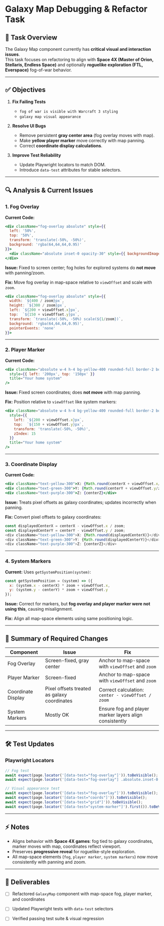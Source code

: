 # Galaxy Map Debugging & Refactor Task

## 🎯 Task Overview
The Galaxy Map component currently has **critical visual and interaction issues**.  
This task focuses on refactoring to align with **Space 4X (Master of Orion, Stellaris, Endless Space)** and optionally **roguelike exploration (FTL, Everspace)** fog-of-war behavior.

---

## ✅ Objectives
1. **Fix Failing Tests**
   - `fog of war is visible with Warcraft 3 styling`
   - `galaxy map visual appearance`

2. **Resolve UI Bugs**
   - Remove persistent **gray center area** (fog overlay moves with map).
   - Make **yellow player marker** move correctly with map panning.
   - Correct **coordinate display calculations**.

3. **Improve Test Reliability**
   - Update Playwright locators to match DOM.
   - Introduce `data-test` attributes for stable selectors.

---

## 🔍 Analysis & Current Issues

### 1. Fog Overlay
**Current Code:**
```jsx
<div className="fog-overlay absolute" style={{
  left: '50%',
  top: '50%',
  transform: 'translate(-50%, -50%)',
  background: 'rgba(64,64,64,0.95)'
}}>
  <div className="absolute inset-0 opacity-30" style={{ backgroundImage: `radial-gradient(...)` }} />
</div>
````

**Issue:** Fixed to screen center; fog holes for explored systems do **not move** with panning/zoom.

**Fix:** Move fog overlay in map-space relative to `viewOffset` and scale with `zoom`.

```jsx
<div className="fog-overlay absolute" style={{
  width: `${400 / zoom}px`,
  height: `${300 / zoom}px`,
  left: `${200 + viewOffset.x}px`,
  top:  `${150 + viewOffset.y}px`,
  transform: `translate(-50%, -50%) scale(${1/zoom})`,
  background: 'rgba(64,64,64,0.95)',
  pointerEvents: 'none'
}}>
```

---

### 2. Player Marker

**Current Code:**

```jsx
<div className="absolute w-4 h-4 bg-yellow-400 rounded-full border-2 border-yellow-200"
  style={{ left: '200px', top: '150px' }}
  title="Your home system"
/>
```

**Issue:** Fixed screen coordinates; does **not move** with map panning.

**Fix:** Position relative to `viewOffset` like system markers:

```jsx
<div className="absolute w-4 h-4 bg-yellow-400 rounded-full border-2 border-yellow-200"
  style={{
    left: `${200 + viewOffset.x}px`,
    top:  `${150 + viewOffset.y}px`,
    transform: 'translate(-50%, -50%)',
    zIndex: 15
  }}
  title="Your home system"
/>
```

---

### 3. Coordinate Display

**Current Code:**

```jsx
<div className="text-yellow-300">X: {Math.round(centerX + viewOffset.x/zoom)}</div>
<div className="text-green-300">Y: {Math.round(centerY + viewOffset.y/zoom)}</div>
<div className="text-purple-300">Z: {centerZ}</div>
```

**Issue:** Treats pixel offsets as galaxy coordinates; updates incorrectly when panning.

**Fix:** Convert pixel offsets to galaxy coordinates:

```js
const displayedCenterX = centerX - viewOffset.x / zoom;
const displayedCenterY = centerY - viewOffset.y / zoom;
<div className="text-yellow-300">X: {Math.round(displayedCenterX)}</div>
<div className="text-green-300">Y: {Math.round(displayedCenterY)}</div>
<div className="text-purple-300">Z: {centerZ}</div>
```

---

### 4. System Markers

**Current:** Uses `getSystemPosition(system)`:

```js
const getSystemPosition = (system) => ({
  x: (system.x - centerX) * zoom + viewOffset.x,
  y: (system.y - centerY) * zoom + viewOffset.y
});
```

**Issue:** Correct for markers, but **fog overlay and player marker were not using this**, causing misalignment.

**Fix:** Align all map-space elements using same positioning logic.

---

## 🔹 Summary of Required Changes

| Component          | Issue                                       | Fix                                                    |
| ------------------ | ------------------------------------------- | ------------------------------------------------------ |
| Fog Overlay        | Screen-fixed, gray center                   | Anchor to map-space with `viewOffset` and `zoom`       |
| Player Marker      | Screen-fixed                                | Anchor to map-space with `viewOffset` and `zoom`       |
| Coordinate Display | Pixel offsets treated as galaxy coordinates | Correct calculation: `center - viewOffset / zoom`      |
| System Markers     | Mostly OK                                   | Ensure fog and player marker layers align consistently |

---

## 🛠 Test Updates

### Playwright Locators

```javascript
// Fog test
await expect(page.locator('[data-test="fog-overlay"]')).toBeVisible();
await expect(page.locator('[data-test="fog-overlay"] .absolute.inset-0.opacity-30')).toBeVisible();

// Visual appearance test
await expect(page.locator('[data-test="fog-overlay"]')).toBeVisible();
await expect(page.locator('[data-test="coords"]')).toBeVisible();
await expect(page.locator('[data-test="grid"]')).toBeVisible();
await expect(page.locator('[data-test="system-marker"]').first()).toBeVisible();
```

---

## ⚡ Notes

* Aligns behavior with **Space 4X games**: fog tied to galaxy coordinates, marker moves with map, coordinates reflect viewport.
* Preserves **progressive reveal** for roguelike-style exploration.
* All map-space elements (`fog`, `player marker`, `system markers`) now move consistently with panning and zoom.

---

## 📌 Deliverables

* [ ] Refactored `GalaxyMap` component with map-space fog, player marker, and coordinates
* [ ] Updated Playwright tests with `data-test` selectors
* [ ] Verified passing test suite & visual regression

